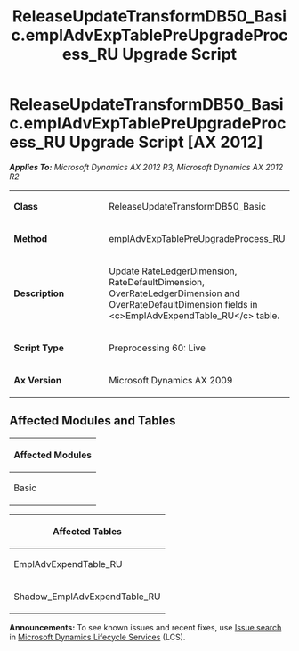 ﻿---
title: ReleaseUpdateTransformDB50_Basic.emplAdvExpTablePreUpgradeProcess_RU Upgrade Script
TOCTitle: ReleaseUpdateTransformDB50_Basic.emplAdvExpTablePreUpgradeProcess_RU Upgrade Script
ms:assetid: 2364fd99-897e-19bb-c9ed-ace4f2f4ab30
ms:mtpsurl: https://msdn.microsoft.com/en-us/library/JJ684972(v=AX.60)
ms:contentKeyID: 49707174
ms.date: 05/18/2015
mtps_version: v=AX.60
---

# ReleaseUpdateTransformDB50\_Basic.emplAdvExpTablePreUpgradeProcess\_RU Upgrade Script [AX 2012]


_**Applies To:** Microsoft Dynamics AX 2012 R3, Microsoft Dynamics AX 2012 R2_

<table>
<colgroup>
<col style="width: 50%" />
<col style="width: 50%" />
</colgroup>
<tbody>
<tr class="odd">
<td><p><strong>Class</strong></p></td>
<td><p>ReleaseUpdateTransformDB50_Basic</p></td>
</tr>
<tr class="even">
<td><p><strong>Method</strong></p></td>
<td><p>emplAdvExpTablePreUpgradeProcess_RU</p></td>
</tr>
<tr class="odd">
<td><p><strong>Description</strong></p></td>
<td><p>Update RateLedgerDimension, RateDefaultDimension, OverRateLedgerDimension and OverRateDefaultDimension fields in &lt;c&gt;EmplAdvExpendTable_RU&lt;/c&gt; table.</p></td>
</tr>
<tr class="even">
<td><p><strong>Script Type</strong></p></td>
<td><p>Preprocessing 60: Live</p></td>
</tr>
<tr class="odd">
<td><p><strong>Ax Version</strong></p></td>
<td><p>Microsoft Dynamics AX 2009</p></td>
</tr>
</tbody>
</table>


## Affected Modules and Tables

<table>
<colgroup>
<col style="width: 100%" />
</colgroup>
<thead>
<tr class="header">
<th><p>Affected Modules</p></th>
</tr>
</thead>
<tbody>
<tr class="odd">
<td><p>Basic</p></td>
</tr>
</tbody>
</table>


<table>
<colgroup>
<col style="width: 100%" />
</colgroup>
<thead>
<tr class="header">
<th><p>Affected Tables</p></th>
</tr>
</thead>
<tbody>
<tr class="odd">
<td><p>EmplAdvExpendTable_RU</p></td>
</tr>
<tr class="even">
<td><p>Shadow_EmplAdvExpendTable_RU</p></td>
</tr>
</tbody>
</table>

  
**Announcements:** To see known issues and recent fixes, use [Issue search](http://go.microsoft.com/fwlink/?linkid=389258) in [Microsoft Dynamics Lifecycle Services](http://go.microsoft.com/fwlink/?linkid=306505) (LCS).

